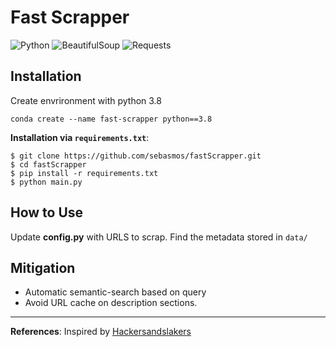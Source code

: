 # Fast Scrapper
![Python](https://img.shields.io/badge/Python-v^3.8-blue.svg?logo=python&longCache=true&logoColor=white&colorB=5e81ac&style=flat-square&colorA=4c566a)
![BeautifulSoup](https://img.shields.io/badge/BeautifulSoup4-v4.9.1-blue.svg?longCache=true&logo=python&longCache=true&style=flat-square&logoColor=white&colorB=5e81ac&colorA=4c566a)
![Requests](https://img.shields.io/badge/Requests-v2.23.0-blue.svg?longCache=true&logo=python&longCache=true&style=flat-square&logoColor=white&colorB=5e81ac&colorA=4c566a)

## Installation

Create envrironment with python 3.8 
```
conda create --name fast-scrapper python==3.8
```

**Installation via `requirements.txt`**:

```shell
$ git clone https://github.com/sebasmos/fastScrapper.git
$ cd fastScrapper
$ pip install -r requirements.txt
$ python main.py
```

## How to Use

Update **config.py** with URLS to scrap. Find the metadata stored in `data/`

## Mitigation

- Automatic semantic-search based on query
- Avoid URL cache on description sections.

------------------

**References**: Inspired by [Hackersandslakers](https://github.com/hackersandslackers/beautifulsoup-tutorial)
